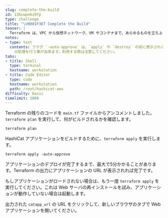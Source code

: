 ```yaml
---
slug: complete-the-build
id: 13bcwpn6z0fp
type: challenge
title: "\U0001F3D7️ Complete the Build"
teaser: |
  Terraform は、VPC から仮想ネットワーク、VM やコンテナまで、あらゆるものを立ち上げることができます。
notes:
- type: text
  contents: フラグ `-auto-approve` は、`apply` や `destroy` の前に表示される "Are you sure?" を表示せずに、Terraform
    の処理を行う事が出来ます。利用する際は注意してください。
tabs:
- title: Shell
  type: terminal
  hostname: workstation
- title: Code Editor
  type: code
  hostname: workstation
  path: /root/hashicat-aws
difficulty: basic
timelimit: 1000
---
```

Terraform の残りのコードを `main.tf` ファイルからアンコメントしました。`terraform plan` を実行して、何がビルドされるかを確認します。

```
terraform plan
```

HashiCat アプリケーションをビルドするために、`terraform apply` を実行します。

```
terraform apply -auto-approve
```

アプリケーションのデプロイが完了するまで、最大で5分かかることがあります。Terraform の出力にアプリケーションの URL が表示されれば完了です。

もしアプリケーションがロードされない場合は、もう一度 `terraform apply` を実行してください。これは Web サーバの再インストールを試み、アプリケーションが動作していない場合は起動します。

出力された `catapp_url` の URL をクリックして、新しいブラウザのタブで Web アプリケーションを開いてください。
